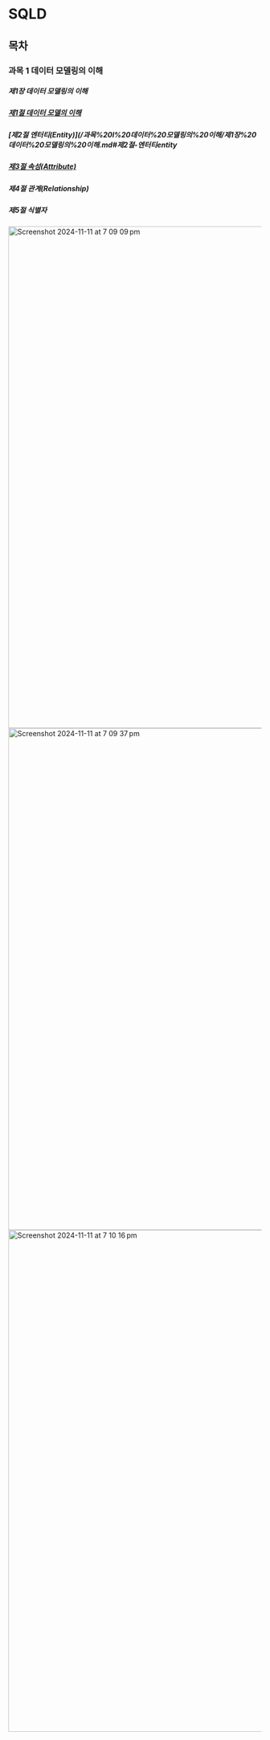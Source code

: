 # SQLD


## 목차
### 과목 1 데이터 모델링의 이해 
##### 제1장 데이터 모델링의 이해
##### [제1절 데이터 모델의 이해](/과목%20I%20데이터%20모델링의%20이해/제1장%20데이터%20모델링의%20이해.md#제1절-데이터-모델의-이해)
##### [제2절 엔터티(Entity)](/과목%20I%20데이터%20모델링의%20이해/제1장%20데이터%20모델링의%20이해.md#제2절-엔터티entity
##### [제3절 속성(Attribute)](#제3절-속성attribute-1) 
##### 제4절 관계(Relationship) 
##### 제5절 식별자

<img width="999" alt="Screenshot 2024-11-11 at 7 09 09 pm" src="https://github.com/user-attachments/assets/ee8e7f0f-4cd1-4110-9875-b805b36e0851">
<img width="999" alt="Screenshot 2024-11-11 at 7 09 37 pm" src="https://github.com/user-attachments/assets/29432faf-6761-4651-a598-430aa9b017bd">
<img width="999" alt="Screenshot 2024-11-11 at 7 10 16 pm" src="https://github.com/user-attachments/assets/71b9626e-c400-44f8-869c-20ae8b643ac0">


